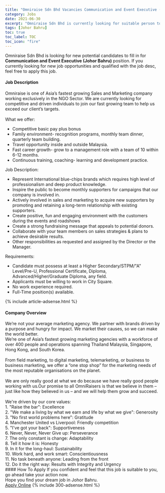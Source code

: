 ```yaml
---
title: "Omniraise Sdn Bhd Vacancies Communication and Event Executive (Johor Bahru)" 
category: Jobs 
date: 2021-06-30 
excerpt: "Omniraise Sdn Bhd is currently looking for suitable person to fill in the Communication and Event Executive (Johor Bahru) which based in Johor Bahru" 
tags: [Johor Bahru] 
toc: true 
toc_label: TOC 
toc_icon: "fire" 
--- 
```


<p>Omniraise Sdn Bhd is looking for new potential candidates to fill in for <b>Communication and Event Executive (Johor Bahru)</b> position. If you currently looking for new job opportunities and qualified with the job desc, feel free to apply this job.
</p><div><div><h4>Job Description</h4></div><div><div><span><div><div><div>Omniraise is one of Asia&#8217;s fastest growing Sales and Marketing company working exclusively in the NGO Sector. We are currently looking for competitive and driven individuals to join our fast growing team to help us exceed our client&#8217;s targets.</div><div><br>What we offer:</div><ul><li>Competitive basic pay plus bonus</li><li>Family environment- recognition programs, monthly team dinner, quarterly team building.</li><li>Travel opportunity inside and outside Malaysia.</li><li>Fast career growth- grow to a management role with a team of 10 within 6-12 months.</li><li>Continuous training, coaching- learning and development practice.</li></ul><div>Job Description:</div><ul><li>Represent International blue-chips brands which requires high level of professionalism and deep product knowledge.</li><li>Inspire the public to become monthly supporters for campaigns that our company is involved in.</li><li>Actively involved in sales and marketing to acquire new supporters by promoting and retaining a long-term relationship with existing supporters.</li><li>Create positive, fun and engaging environment with the customers during the events and roadshows</li><li>Create a strong fundraising message that appeals to potential donors.</li><li>Collaborate with your team members on sales strategies &amp; plans to achieve desirable results.</li><li>Other responsibilities as requested and assigned by the Director or the Manager.</li></ul></div><div>Requirements:</div><ul><li>Candidate must possess at least a Higher Secondary/STPM/"A" Level/Pre-U, Professional Certificate, Diploma, Advanced/Higher/Graduate Diploma, any field.</li><li>Applicants must be willing to work in City Square.</li><li>No work experience required.</li><li>Full-Time position(s) available.</li></ul></div></span></div></div></div> 
{% include article-adsense.html %} 
<div><div><h4>Company Overview</h4></div><div><div><span><div><div>
	We&#8217;re not your average marketing agency. We partner with brands driven by a purpose and hungry for impact. We market their causes, so we can make the world better.</div>
<div>
	We&#8217;re one of Asia&#8217;s fastest growing marketing agencies with a workforce of over 400 people and operations spanning Thailand Malaysia, Singapore, Hong Kong, and South Korea.</div>
<div>
<br>
	From field marketing, to digital marketing, telemarketing, or business to business marketing, we offer a &#8220;one stop shop&#8221; for the marketing needs of the most reputable organisations on the planet.</div>
<div>
<br>
	We are only really good at what we do because we have really good people working with us.Our promise to all OmniRaisers is that we believe in them &#8211; just like how they believed in us &#8211; and we will help them grow and succeed.</div>
<div>
<br>
	We're driven by our core values:<br>
	1. "Raise the bar": Excellence<br>
	2. "We make a living by what we earn and life by what we give": Generosity<br>
	3. "No first world problems here": Gratitude<br>
	4. Manchester United vs Liverpool: Friendly competition<br>
	5. "I've got your back": Supportiveness<br>
	6. Never, Never, Never Give up: Perseverance<br>
	7. The only constant is change: Adaptability<br>
	8. Tell it how it is: Honesty<br>
	9. In it for the long-haul: Sustainability<br>
	10. Work hard, and work smart: Conscientiousness<br>
	11. No task beneath anyone: Leading from the front<br>
	12. Do it the right way: Results with Integrity and Urgency</div></div></span></div></div></div> 
#### How To Apply 
If you confident and feel that this job is suitable to you, go ahead take your action now. <br/> 
Hope you find your dream job in Johor Bahru. <br/> 
<a href="https://www.jobstreet.com.my/en/job/communication-and-event-executive-johor-bahru-4602951?jobId=jobstreet-my-job-4602951&" class="btn btn--info" target="_blank" rel="nofollow noopenner">Apply Online</a> 
{% include 300-adsense.html %} 